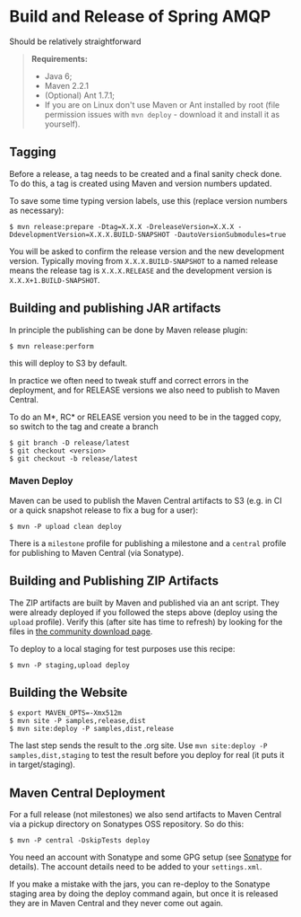 # Build and Release of Spring AMQP

Should be relatively straightforward

> **Requirements:**
>
> * Java 6;
> * Maven 2.2.1
> * (Optional) Ant 1.7.1;
> * If you are on Linux don't use Maven or Ant installed by root (file
>    permission issues with `mvn deploy` - download it and install
>    it as yourself).

## Tagging

Before a release, a tag needs to be created and a final sanity check done.  To do this, a tag is created using Maven and version numbers updated.

To save some time typing version labels, use this (replace version numbers as necessary):

    $ mvn release:prepare -Dtag=X.X.X -DreleaseVersion=X.X.X -DdevelopmentVersion=X.X.X.BUILD-SNAPSHOT -DautoVersionSubmodules=true

You will be asked to confirm the release version and the new development version.  Typically moving from `X.X.X.BUILD-SNAPSHOT` to a named release means the release tag is `X.X.X.RELEASE` and the development version is `X.X.X+1.BUILD-SNAPSHOT`.

## Building and publishing JAR artifacts

In principle the publishing can be done by Maven release plugin:

    $ mvn release:perform

this will deploy to S3 by default.

In practice we often need to tweak stuff and correct errors in the
deployment, and for RELEASE versions we also need to publish to Maven
Central.

To do an M\*, RC\* or RELEASE version you need to be in the tagged copy, so switch to the tag and create a branch

    $ git branch -D release/latest
    $ git checkout <version>
    $ git checkout -b release/latest

### Maven Deploy

Maven can be used to publish the Maven Central artifacts to S3
(e.g. in CI or a quick snapshot release to fix a bug for a user):

    $ mvn -P upload clean deploy

There is a `milestone` profile for publishing a milestone and a
`central` profile for publishing to Maven Central (via Sonatype).

## Building and Publishing ZIP Artifacts

The ZIP artifacts are built by Maven and published via an ant script.
They were already deployed if you followed the steps above (deploy
using the `upload` profile).  Verify this (after site has time to
refresh) by looking for the files in [the community download
page][CommunityDownloads].

To deploy to a local staging for test purposes use this recipe:

    $ mvn -P staging,upload deploy

## Building the Website

    $ export MAVEN_OPTS=-Xmx512m 
    $ mvn site -P samples,release,dist
    $ mvn site:deploy -P samples,dist,release

The last step sends the result to the .org site. Use `mvn site:deploy
-P samples,dist,staging` to test the result before you deploy for real
(it puts it in target/staging).


## Maven Central Deployment

For a full release (not milestones) we also send artifacts to Maven
Central via a pickup directory on Sonatypes OSS repository.  So do
this:

    $ mvn -P central -DskipTests deploy

You need an account with Sonatype and some GPG setup (see
[Sonatype][] for details). The account details need to be added to
your `settings.xml`.

If you make a mistake with the jars, you can re-deploy to the Sonatype
staging area by doing the deploy command again, but once it is
released they are in Maven Central and they never come out again.

[Sonatype]: https://docs.sonatype.org/display/Repository/Sonatype+OSS+Maven+Repository+Usage+Guide
[Downloads]: http://static.springframework.org/downloads/nightly/release-download.php?project=BATCH
[CommunityDownloads]: http://www.springsource.com/download/community
